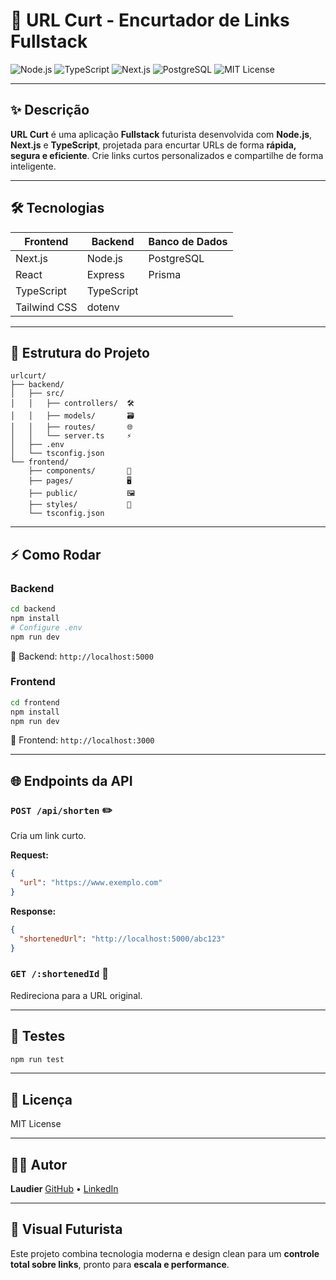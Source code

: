 # 🚀 URL Curt - Encurtador de Links Fullstack

![Node.js](https://img.shields.io/badge/Node.js-339933?style=for-the-badge\&logo=node.js\&logoColor=white)
![TypeScript](https://img.shields.io/badge/TypeScript-3178C6?style=for-the-badge\&logo=typescript\&logoColor=white)
![Next.js](https://img.shields.io/badge/Next.js-000000?style=for-the-badge\&logo=next.js\&logoColor=white)
![PostgreSQL](https://img.shields.io/badge/PostgreSQL-336791?style=for-the-badge\&logo=postgresql\&logoColor=white)
![MIT License](https://img.shields.io/badge/License-MIT-green?style=for-the-badge)

---

## ✨ Descrição

**URL Curt** é uma aplicação **Fullstack** futurista desenvolvida com **Node.js**, **Next.js** e **TypeScript**, projetada para encurtar URLs de forma **rápida, segura e eficiente**. Crie links curtos personalizados e compartilhe de forma inteligente.

---

## 🛠️ Tecnologias

| Frontend     | Backend    | Banco de Dados |
| ------------ | ---------- | -------------- |
| Next.js      | Node.js    | PostgreSQL     |
| React        | Express    | Prisma         |
| TypeScript   | TypeScript |                |
| Tailwind CSS | dotenv     |                |

---

## 📁 Estrutura do Projeto

```
urlcurt/
├── backend/
│   ├── src/
│   │   ├── controllers/  🛠️
│   │   ├── models/       🗃️
│   │   ├── routes/       🌐
│   │   └── server.ts     ⚡
│   ├── .env
│   └── tsconfig.json
└── frontend/
    ├── components/       🧩
    ├── pages/            🖥️
    ├── public/           🖼️
    ├── styles/           🎨
    └── tsconfig.json
```

---

## ⚡ Como Rodar

### Backend

```bash
cd backend
npm install
# Configure .env
npm run dev
```

🔹 Backend: `http://localhost:5000`

### Frontend

```bash
cd frontend
npm install
npm run dev
```

🔹 Frontend: `http://localhost:3000`

---

## 🌐 Endpoints da API

### `POST /api/shorten` ✏️

Cria um link curto.

**Request:**

```json
{
  "url": "https://www.exemplo.com"
}
```

**Response:**

```json
{
  "shortenedUrl": "http://localhost:5000/abc123"
}
```

### `GET /:shortenedId` 🔗

Redireciona para a URL original.

---

## 🧪 Testes

```bash
npm run test
```

---

## 📌 Licença

MIT License

---

## 👨‍💻 Autor

**Laudier**
[GitHub](https://github.com/josesantanadeveloper-spec) • [LinkedIn](https://linkedin.com/in/seuusuario)

---

## 🌌 Visual Futurista

Este projeto combina tecnologia moderna e design clean para um **controle total sobre links**, pronto para **escala e performance**.

